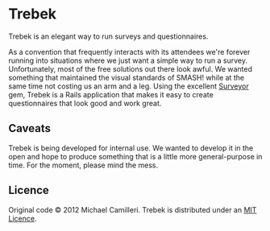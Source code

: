 Trebek
======

Trebek is an elegant way to run surveys and questionnaires.

As a convention that frequently interacts with its attendees we're forever running into situations where we just want a simple way to run a survey. Unfortunately, most of the free solutions out there look awful. We wanted something that maintained the visual standards of SMASH! while at the same time not costing us an arm and a leg. Using the excellent  [Surveyor](https://github.com/NUBIC/surveyor) gem, Trebek is a Rails application that makes it easy to create questionnaires that look good and work great.


Caveats
-------

Trebek is being developed for internal use. We wanted to develop it in the open and hope to produce something that is a little more general-purpose in time. For the moment, please mind the mess. 


Licence
-------

Original code &copy; 2012 Michael Camilleri. Trebek is distributed under an [MIT Licence](http://en.wikipedia.org/wiki/MIT_License).